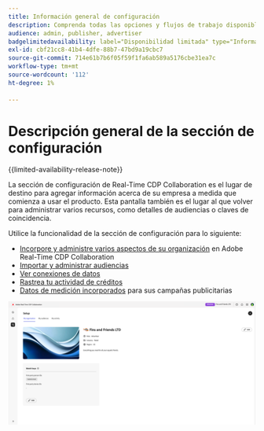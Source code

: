 ```yaml
---
title: Información general de configuración
description: Comprenda todas las opciones y flujos de trabajo disponibles en la sección de configuración de Adobe Real-Time CDP Collaboration
audience: admin, publisher, advertiser
badgelimitedavailability: label="Disponibilidad limitada" type="Informative" url="https://helpx.adobe.com/es/legal/product-descriptions/real-time-customer-data-platform-collaboration.html newtab=true"
exl-id: cbf21cc8-41b4-4dfe-88b7-47bd9a19cbc7
source-git-commit: 714e61b7b6f05f59f1fa6ab589a5176cbe31ea7c
workflow-type: tm+mt
source-wordcount: '112'
ht-degree: 1%

---
```


# Descripción general de la sección de configuración

{{limited-availability-release-note}}

La sección de configuración de Real-Time CDP Collaboration es el lugar de destino para agregar información acerca de su empresa a medida que comienza a usar el producto. Esta pantalla también es el lugar al que volver para administrar varios recursos, como detalles de audiencias o claves de coincidencia.

Utilice la funcionalidad de la sección de configuración para lo siguiente:

* [Incorpore y administre varios aspectos de su organización](/help/guide/setup/onboard-organization.md) en Adobe Real-Time CDP Collaboration
* [Importar y administrar audiencias](/help/guide/setup/onboard-audiences.md)
* [Ver conexiones de datos](/help/guide/setup/manage-data-connection.md)
* [Rastrea tu actividad de créditos](/help/guide/setup/my-activity.md)
* [Datos de medición incorporados](/help/guide/setup/onboard-measurement-data.md) para sus campañas publicitarias

<!--

* [Import and manage identity crosswalks](/help/guide/setup/identity-crosswalk.md) *(not part of the beta release)*

-->

![Página de instalación](/help/assets/setup/setup-page.png)
